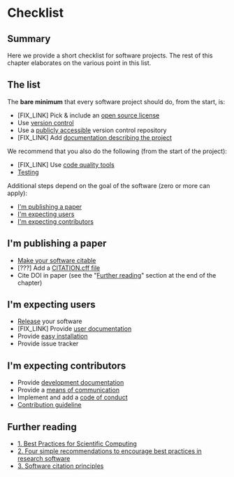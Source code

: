 # Checklist

## Summary
Here we provide a short checklist for software projects. The rest of this chapter elaborates on the various point in this list.

## The list

The __bare minimum__ that every software project should do, from the start, is:
* [FIX_LINK] Pick & include an [open source license]()
* Use [version control](/version_control/version_control)
* Use a [publicly accessible](/open_research/02/opensourcesoftware)
 version control repository
* [FIX_LINK] Add [documentation describing the project]()


We recommend that you also do the following (from the start of the project):
* [FIX_LINK] Use [code quality tools](/code_quality/code_quality)
* [Testing](/testing/testing)


Additional steps depend on the goal of the software (zero or more can apply):
* [I'm publishing a paper](#im-publishing-a-paper)
* [I'm expecting users](#im-expecting-users)
* [I'm expecting contributors](#im-expecting-contributors)

## I'm publishing a paper

* [Make your software citable](/software_quality/01/making_software_citable)
* [???] Add a [CITATION.cff file](documentation.html#software-citation)
* Cite DOI in paper (see the "[Further reading](#further-reading)" section at the end of the chapter)


## I'm expecting users

* [Release](/software_quality/02/releases) your software
* [FIX_LINK] Provide [user documentation](documentation.html)
* Provide [easy installation](/software_quality/02/releases#one-command-install)
* Provide issue tracker


## I'm expecting contributors

* Provide [development documentation](documentation.html#source-code-documentation)
* Provide a [means of communication](communication.html#discussion-list)
* Implement and add a [code of conduct](/collaborating_github/3/getting_contributors#code-of-conduct)
* [Contribution guideline](collaborating_github/3/getting_contributors#contributor-guidelines)


## Further reading
- [1. Best Practices for Scientific Computing
](https://journals.plos.org/plosbiology/article?id=10.1371/journal.pbio.1001745)
- [2. Four simple recommendations to encourage best practices in research software](https://www.ncbi.nlm.nih.gov/pmc/articles/PMC5490478/)
- [3. Software citation principles](https://www.force11.org/software-citation-principles)